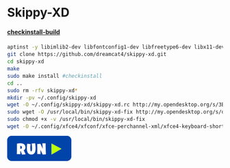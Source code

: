 # Skippy-XD
#### <a href="http://my.opendesktop.org/s/pP2mHk5iDLj4GYt/download" target="_blank"><strong>checkinstall-build</strong></a>

```bash
aptinst -y libimlib2-dev libfontconfig1-dev libfreetype6-dev libx11-dev libxext-dev libxft-dev libxrender-dev zlib1g-dev libxinerama-dev libxcomposite-dev libxdamage-dev libxfixes-dev libxmu-dev
git clone https://github.com/dreamcat4/skippy-xd.git
cd skippy-xd
make
sudo make install #checkinstall
cd ..
sudo rm -rfv skippy-xd*
mkdir -pv ~/.config/skippy-xd
wget -O ~/.config/skippy-xd/skippy-xd.rc http://my.opendesktop.org/s/3B4wix3bTdLCzJL/download #update-link
sudo wget -O /usr/local/bin/skippy-xd-fix http://my.opendesktop.org/s/d7AS8ndgeqn38XG/download #update-link
sudo chmod +x -v /usr/local/bin/skippy-xd-fix
wget -O ~/.config/xfce4/xfconf/xfce-perchannel-xml/xfce4-keyboard-shortcuts.xml http://my.opendesktop.org/s/x6LP7Cs5foxmF5G/download #update-link
```
[![bashrun](../images/bashrun.png)](br:skippy-xd)
